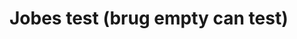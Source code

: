# Jobes test (brug empty can test)

<!-- #anki/tag/med/Orto #anki/deck/Medicine -->

<!-- {BearID:4B8F7743-963C-4F36-BEDC-0C368D435880-86299-00012F9F5892B93A} -->
